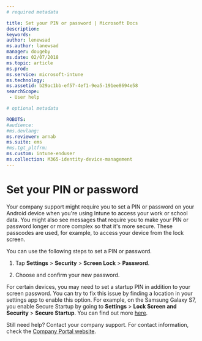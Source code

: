 ```yaml
---
# required metadata

title: Set your PIN or password | Microsoft Docs
description:
keywords:
author: lenewsad
ms.author: lanewsad
manager: dougeby
ms.date: 02/07/2018
ms.topic: article
ms.prod:
ms.service: microsoft-intune
ms.technology:
ms.assetid: b29ac1bb-ef57-4ef1-9ea5-191ee8694e58
searchScope:
 - User help

# optional metadata

ROBOTS:  
#audience:
#ms.devlang:
ms.reviewer: arnab
ms.suite: ems
#ms.tgt_pltfrm:
ms.custom: intune-enduser
ms.collection: M365-identity-device-management
---
```


# Set your PIN or password

Your company support might require you to set a PIN or password on your Android device when you're using Intune to access your work or school data. You might also see messages that require you to make your PIN or password longer or more complex so that it's more secure. These passcodes are used, for example, to access your device from the lock screen.

You can use the following steps to set a PIN or password.

1.  Tap  **Settings** > **Security** > **Screen Lock** > **Password**.

2.  Choose and confirm your new password.

For certain devices, you may need to set a startup PIN in addition to your screen password. You can try to fix this issue by finding a location in your settings app to enable this option. For example, on the Samsung Galaxy S7, you enable Secure Startup by going to **Settings** > **Lock Screen and Security** > **Secure Startup**. You can find out more [here](/intune-user-help/your-device-appears-encrypted-but-cp-says-otherwise-android). 

Still need help? Contact your company support. For contact information, check the [Company Portal website](https://go.microsoft.com/fwlink/?linkid=2010980).
